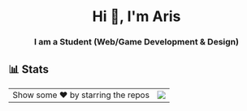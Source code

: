 <h1 align="center">Hi 👋, I'm Aris</h1>
<h3 align="center">I am a Student (Web/Game Development & Design)</h3>

## :bar_chart: Stats

|                                                                                                           |                                                                                      |
| --------------------------------------------------------------------------------------------------------- | ------------------------------------------------------------------------------------ |
| Show some ❤️ by starring the repos | <img align="center" src="https://github-readme-stats.vercel.app/api/top-langs/?username=ARISTheGod&theme=dark&layout=compact" /> |

</div>
